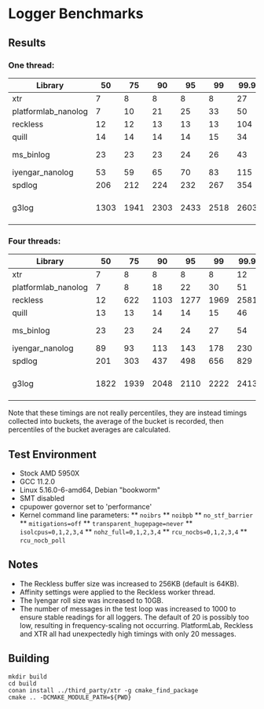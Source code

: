 # Logger Benchmarks

## Results

### One thread:

| Library             |   50 |   75 |   90 |   95 |   99 |   99.9 |   Max | Version           |
|---------------------|------|------|------|------|------|--------|-------|-------------------|
| xtr                 |    7 |    8 |    8 |    8 |    8 |     27 |    30 | 2.0.0             |
| platformlab_nanolog |    7 |   10 |   21 |   25 |   33 |     50 |    65 | 3377bb5           |
| reckless            |   12 |   12 |   13 |   13 |   13 |    104 | 36350 | v3.0.3            |
| quill               |   14 |   14 |   14 |   14 |   15 |     34 |    40 | v1.6.3            |
| ms_binlog           |   23 |   23 |   23 |   24 |   26 |     43 | 14124 | 2021-04-16        |
| iyengar_nanolog     |   53 |   59 |   65 |   70 |   83 |    115 |   154 | 3377bb5           |
| spdlog              |  206 |  212 |  224 |  232 |  267 |    354 |   395 | v1.10.0           |
| g3log               | 1303 | 1941 | 2303 | 2433 | 2518 |   2603 |  2763 | 1.3.4-19-gc51128f |

### Four threads:

| Library             |   50 |   75 |   90 |   95 |   99 |   99.9 |   Max | Version           |
|---------------------|------|------|------|------|------|--------|-------|-------------------|
| xtr                 |    7 |    8 |    8 |    8 |    8 |     12 |   112 | 2.0.0             |
| platformlab_nanolog |    7 |    8 |   18 |   22 |   30 |     51 |   208 | 3377bb5           |
| reckless            |   12 |  622 | 1103 | 1277 | 1969 |   2581 | 47217 | v3.0.3            |
| quill               |   13 |   13 |   14 |   14 |   15 |     46 | 49979 | v1.6.3            |
| ms_binlog           |   23 |   23 |   24 |   24 |   27 |     54 |   155 | 2021-04-16        |
| iyengar_nanolog     |   89 |   93 |  113 |  143 |  178 |    230 |   307 | 3377bb5           |
| spdlog              |  201 |  303 |  437 |  498 |  656 |    829 |   933 | v1.10.0           |
| g3log               | 1822 | 1939 | 2048 | 2110 | 2222 |   2413 |  4430 | 1.3.4-19-gc51128f |

Note that these timings are not really percentiles, they are instead timings collected into
buckets, the average of the bucket is recorded, then percentiles of the bucket averages are
calculated.

## Test Environment

* Stock AMD 5950X
* GCC 11.2.0
* Linux 5.16.0-6-amd64, Debian "bookworm"
* SMT disabled
* cpupower governor set to 'performance'
* Kernel command line parameters:
** `noibrs`
** `noibpb`
** `no_stf_barrier`
** `mitigations=off`
** `transparent_hugepage=never`
** `isolcpus=0,1,2,3,4`
** `nohz_full=0,1,2,3,4`
** `rcu_nocbs=0,1,2,3,4`
** `rcu_nocb_poll`

## Notes

* The Reckless buffer size was increased to 256KB (default is 64KB).
* Affinity settings were applied to the Reckless worker thread.
* The Iyengar roll size was increased to 10GB.
* The number of messages in the test loop was increased to 1000 to ensure
  stable readings for all loggers. The default of 20 is possibly too low,
  resulting in frequency-scaling not occurring. PlatformLab, Reckless and XTR
  all had unexpectedly high timings with only 20 messages.

## Building

```
mkdir build
cd build
conan install ../third_party/xtr -g cmake_find_package
cmake .. -DCMAKE_MODULE_PATH=${PWD}
```
